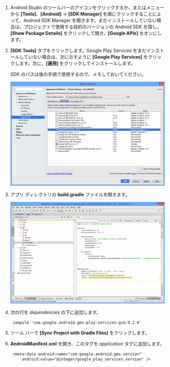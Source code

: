 1. Android Studio のツールバーのアイコンをクリックするか、またはメニューから **[Tools]**、**[Android]** -> **[SDK Manager]** を順にクリックすることによって、Android SDK Manager を開きます。まだインストールしていない場合は、プロジェクトで使用する目的のバージョンの Android SDK を探し、**[Show Package Details]** をクリックして開き、**[Google APIs]** をオンにします。

2. **[SDK Tools]** タブをクリックします。Google Play Services をまだインストールしていない場合は、次に示すように **[Google Play Services]** をクリックします。次に、**[適用]** をクリックしてインストールします。
 
	SDK のパスは後の手順で使用するので、メモしておいてください。

   	![](./media/notification-hubs-android-studio-add-google-play-services/notification-hubs-android-studio-sdk-manager.png)


3. アプリ ディレクトリの **build.gradle** ファイルを開きます。

	![](./media/notification-hubs-android-studio-add-google-play-services/notification-hubs-android-studio-add-google-play-dependency.png)

4. 次の行を *dependencies* の下に追加します。

   		compile 'com.google.android.gms:play-services-gcm:9.2.0'

5. ツール バーで **[Sync Project with Gradle Files]** をクリックします。

6. **AndroidManifest.xml** を開き、このタグを *application* タグに追加します。

        <meta-data android:name="com.google.android.gms.version"
            android:value="@integer/google_play_services_version" />
 

<!---HONumber=AcomDC_0706_2016-->